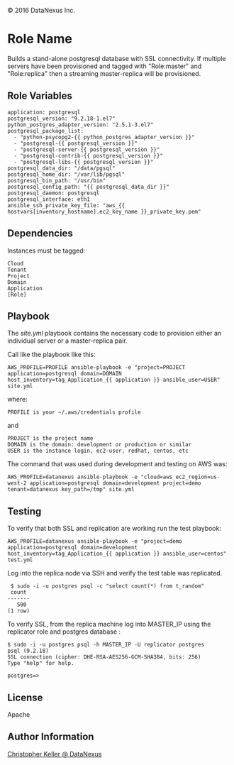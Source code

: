 &copy; 2016 DataNexus Inc.

Role Name
=========

Builds a stand-alone postgresql database with SSL connectivity. If multiple servers have been provisioned and tagged with "Role:master" and "Role:replica" then a streaming master-replica will be provisioned.

Role Variables
--------------

    application: postgresql
    postgresql_version: "9.2.18-1.el7"
    python_postgres_adapter_version: "2.5.1-3.el7"
    postgresql_package_list:
      - "python-psycopg2-{{ python_postgres_adapter_version }}"
      - "postgresql-{{ postgresql_version }}"
      - "postgresql-server-{{ postgresql_version }}"
      - "postgresql-contrib-{{ postgresql_version }}"
      - "postgresql-libs-{{ postgresql_version }}"
    postgresql_data_dir: "/data/pgsql"
    postgresql_home_dir: "/var/lib/pgsql"
    postgresql_bin_path: "/usr/bin"
    postgresql_config_path: "{{ postgresql_data_dir }}"
    postgresql_daemon: postgresql
    postgresql_interface: eth1
    ansible_ssh_private_key_file: "aws_{{ hostvars[inventory_hostname].ec2_key_name }}_private_key.pem"

Dependencies
------------
Instances must be tagged: 

    Cloud
    Tenant
    Project
    Domain
    Application
    [Role]

Playbook
----------------
The _site.yml_ playbook contains the necessary code to provision either an individual server or a master-replica pair.

Call like the  playbook like this:

    AWS_PROFILE=PROFILE ansible-playbook -e "project=PROJECT application=postgresql domain=DOMAIN  host_inventory=tag_Application_{{ application }} ansible_user=USER" site.yml

where:
  
    PROFILE is your ~/.aws/credentials profile

and

    PROJECT is the project name
    DOMAIN is the domain: development or production or similar
    USER is the instance login, ec2-user, redhat, centos, etc
    
The command that was used  during development and testing on AWS was:

    AWS_PROFILE=datanexus ansible-playbook -e "cloud=aws ec2_region=us-west-2 application=postgresql domain=development project=demo tenant=datanexus key_path=/tmp" site.yml

Testing
----------------
To verify that both SSL and replication are working run the test playbook:

    AWS_PROFILE=datanexus ansible-playbook -e "project=demo application=postgresql domain=development  host_inventory=tag_Application_{{ application }} ansible_user=centos" test.yml
    
Log into the replica node via SSH and verify the test table was replicated.

     $ sudo -i -u postgres psql -c "select count(*) from t_random"
     count
    -------
       500
    (1 row)

To verify SSL, from the replica machine log into MASTER_IP using the replicator role and postgres database :

    $ sudo -i -u postgres psql -h MASTER_IP -U replicator postgres
    psql (9.2.18)
    SSL connection (cipher: DHE-RSA-AES256-GCM-SHA384, bits: 256)
    Type "help" for help.

    postgres=>

License
-------

Apache

Author Information
------------------

[Christopher Keller @ DataNexus ](mailto:ckeller@datanexus.org)